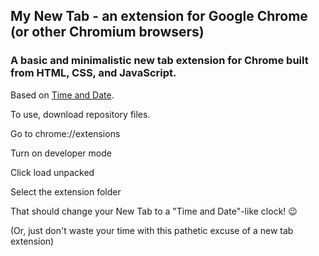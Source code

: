 ## My New Tab - an extension for Google Chrome (or other Chromium browsers)

### A basic and minimalistic new tab extension for Chrome built from HTML, CSS, and JavaScript.

Based on [Time and Date](https://github.com/dev23jjl/timeanddate).

To use, download repository files.

Go to chrome://extensions

Turn on developer mode

Click load unpacked

Select the extension folder

That should change your New Tab to a "Time and Date"-like clock! 😉

(Or, just don't waste your time with this pathetic excuse of a new tab extension)

